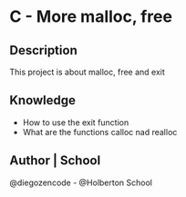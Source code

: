 # C - More malloc, free

## Description
This project is about malloc, free and exit

## Knowledge
* How to use the exit function
* What are the functions calloc nad realloc

## Author | School
@diegozencode - @Holberton School
